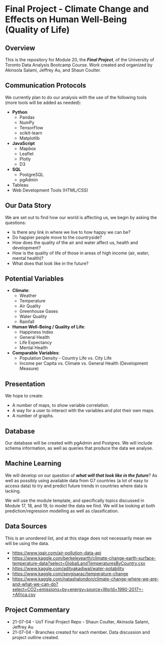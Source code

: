 # Final Project - Climate Change and Effects on Human Well-Being (Quality of Life)

## Overview

This is the repository for Module 20, the ***Final Project***, of the University of Toronto Data Analysis Bootcamp Course. Work created and organized by Akinsola Salami, Jeffrey Au, and Shaun Coulter.

## Communication Protocols

We currently plan to do our analysis with the use of the following tools (more tools will be added as needed):

* **Python**
  * Pandas
  * NumPy
  * TensorFlow
  * scikit-learn
  * Matplotlib
* **JavaScript**
  * Mapbox
  * Leaflet
  * Plotly
  * D3
* **SQL**
  * PostgreSQL
  * pgAdmin
* Tableau
* Web Development Tools (HTML/CSS)

## Our Data Story

We are set out to find how our world is affecting us, we begin by asking the questions:

* Is there any link in where we live to how happy we can be?
* Do happier people move to the countryside?
* How does the quality of the air and water affect us, health and development?
* How is the quality of life of those in areas of high income (air, water, mental health)?
* What does that look like in the future?

## Potential Variables

* **Climate**:
  * Weather
  * Temperature
  * Air Quality
  * Greenhouse Gases
  * Water Quality
  * Rainfall
* **Human Well-Being / Quality of Life**:
  * Happiness Index
  * General Health
  * Life Expectancy
  * Mental Health
* **Comparable Variables**:
  * Population Density - Country Life vs. City Life
  * Income per Capita vs. Climate vs. General Health (Development Measure)

## Presentation

We hope to create:

* A number of maps, to show variable correlation.
* A way for a user to interact with the variables and plot their own maps.
* A number of graphs.

## Database

Our database will be created with pgAdmin and Postgres. We will include schema information, as well as queries that produce the data we analyse.

## Machine Learning

We will develop on our question of ***what will that look like in the future***? As well as possibly using available data from G7 countries (a lot of easy to access data) to try and predict future trends in countries where data is lacking.

We will use the module template, and specifically topics discussed in Module 17, 18, and 19, to model the data we find. We will be looking at both prediction/regression modelling as well as classification.

## Data Sources

This is an unordered list, and at this stage does not necessarily mean we will be using the data.

* https://www.iqair.com/air-pollution-data-api
* https://www.kaggle.com/berkeleyearth/climate-change-earth-surface-temperature-data?select=GlobalLandTemperaturesByCountry.csv
* https://www.kaggle.com/adityakadiwal/water-potability
* https://www.kaggle.com/sevgisarac/temperature-change
* https://www.kaggle.com/natashalondon/climate-change-where-we-are-and-what-we-can-do?select=CO2+emissions+by+energy+source+World+1990-2017+-+Africa.csv

## Project Commentary

* 21-07-04 - UoT Final Project Repo - Shaun Coulter, Akinsola Salami, Jeffrey Au
* 21-07-04 - Branches created for each member. Data discussion and project outline created.
